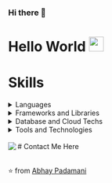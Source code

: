 ### Hi there 👋

# Hello World <img src="https://github.com/TheDudeThatCode/TheDudeThatCode/raw/master/Assets/Earth.gif" width="30" />
 
# Skills
<details>
<summary>Languages</summary>
<br>
  
```bash
Padamaniabhay :: github  ➜  ~ » ls languages
"JavaScript"  "TypeScript"  "C++"  "C"
```
</details>

<details>
<summary>Frameworks and Libraries</summary>
<br>
  
```bash
Padamaniabhay :: github  ➜  ~ » ls "Frameworks And Libraries"
"Node.js"  "Nest JS"  "Express JS"  "React JS"  "Vue JS"  "Redux"  "Tailwind CSS"
```
</details>

<details>
<summary>Database and Cloud Techs</summary>
<br>
  
```bash
Padamaniabhay :: github  ➜  ~ » ls "Database and Cloud Techs"
"MongoDB"  "PostgresSQL"  "MySQL"  "AWS"
```
</details>
<details>
<summary>Tools and Technologies</summary>
<br>
  
```bash
Padamaniabhay :: github  ➜  ~ » ls "Tools"
"GitHub"  "Postman"  "Swagger"  "Jira"
```
</details>

<br/>
# Contact Me Here
<a href=https://www.linkedin.com/in/abhaypadamani > <img align="left" src="https://img.icons8.com/color/48/000000/linkedin.png"></img></a>
<br/>
<br/>

⭐ from [Abhay Padamani](https://github.com/Padamaniabhay)

